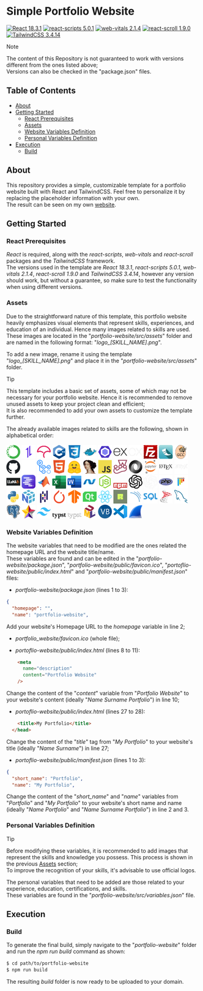 # Simple Portfolio Website

[![React 18.3.1](https://img.shields.io/badge/React-18.3.1-027fa5.svg)](https://18.react.dev/)
[![react-scripts 5.0.1](https://img.shields.io/badge/react--scripts-5.0.1-af0506.svg)](https://www.npmjs.com/package/react-scripts/v/5.0.1)
[![web-vitals 2.1.4](https://img.shields.io/badge/web--vitals-2.1.4-af0506.svg)](https://www.npmjs.com/package/web-vitals/v/2.1.4)
[![react-scroll 1.9.0](https://img.shields.io/badge/react--scroll-1.9.0-af0506.svg)](https://www.npmjs.com/package/react-scroll/v/1.9.0)
[![TailwindCSS 3.4.14](https://img.shields.io/badge/TailwindCSS-3.4.14-0fa5e9.svg)](https://tailwindcss.com/docs/installation)

> [!NOTE]
> The content of this Repository is not guaranteed to work with versions different from the ones listed above; \
> Versions can also be checked in the "package.json" files.

## Table of Contents

+ [About](#about)
+ [Getting Started](#gettingStarted)
    + [React Prerequisites](#reactPrerequisites)
    + [Assets](#assets)
    + [Website Variables Definition](#websiteVariablesDefinition)
    + [Personal Variables Definition](#personalVariablesDefinition)
+ [Execution](#execution)
    + [Build](#build)
  
## About <a name = "about"></a>

This repository provides a simple, customizable template for a portfolio website built with React and TailwindCSS. Feel free to personalize it by replacing the placeholder information with your own. \
The result can be seen on my own [website](https://matteobaggio.com). 

## Getting Started <a name = "gettingStarted"></a>

### React Prerequisites <a name = "reactPrerequisites"></a>

_React_ is required, along with the _react-scripts_, _web-vitals_ and _react-scroll_ packages and the _TailwindCSS_ framework. \
The versions used in the template are _React 18.3.1_, _react-scripts 5.0.1_, _web-vitals 2.1.4_, _react-scroll 1.9.0_ and _TailwindCSS 3.4.14_, however any version should work, but without a guarantee, so make sure to test the functionality when using different versions. 

### Assets <a name = "assets"></a>

Due to the straightforward nature of this template, this portfolio website heavily emphasizes visual elements that represent skills, experiences, and education of an individual. Hence many images related to skills are used. These images are located in the "_portfolio-website/src/assets_" folder and are named in the following format: "_logo\_\[SKILL\_NAME\].png_".

To add a new image, rename it using the template "_logo\_\[SKILL\_NAME\].png_" and place it in the "_portfolio-website/src/assets_" folder.

> [!TIP]
> This template includes a basic set of assets, some of which may not be necessary for your portfolio website. Hence it is recommended to remove unused assets to keep your project clean and efficient; \
> It is also recommended to add your own assets to customize the template further.

The already available images related to skills are the following, shown in alphabetical order: \
\
<img src="/portfolio-website/src/assets/logo_anaconda.png" alt="Anaconda" width="36" />
<img src="/portfolio-website/src/assets/logo_axios.png" alt="Axios" width="36" />
<img src="/portfolio-website/src/assets/logo_codecov.png" alt="Codecov" width="36" />
<img src="/portfolio-website/src/assets/logo_cpp.png" alt="C++" width="36" />
<img src="/portfolio-website/src/assets/logo_css3.png" alt="CSS3" width="36" />
<img src="/portfolio-website/src/assets/logo_docker.png" alt="Docker" width="36" />
<img src="/portfolio-website/src/assets/logo_eslint.png" alt="ESLint" width="36" />
<img src="/portfolio-website/src/assets/logo_express_day.png" alt="Express Day" width="36" />
<img src="/portfolio-website/src/assets/logo_express_night.png" alt="Express Night" width="36" />
<img src="/portfolio-website/src/assets/logo_filezilla.png" alt="FileZilla" width="36" />
<img src="/portfolio-website/src/assets/logo_flask.png" alt="Flask" width="36" />
<img src="/portfolio-website/src/assets/logo_gcc.png" alt="GCC" width="36" />
<img src="/portfolio-website/src/assets/logo_github_day.png" alt="GitHub Day" width="36" />
<img src="/portfolio-website/src/assets/logo_github_night.png" alt="GitHub Night" width="36" />
<img src="/portfolio-website/src/assets/logo_githubactions.png" alt="GitHub Actions" width="36" />
<img src="/portfolio-website/src/assets/logo_html5.png" alt="HTML5" width="36" />
<img src="/portfolio-website/src/assets/logo_huggingface.png" alt="Hugging Face" width="36" />
<img src="/portfolio-website/src/assets/logo_idapro.png" alt="IDA Pro" width="36" />
<img src="/portfolio-website/src/assets/logo_javascript.png" alt="JavaScript" width="36" />
<img src="/portfolio-website/src/assets/logo_jest.png" alt="Jest" width="36" />
<img src="/portfolio-website/src/assets/logo_json.png" alt="JSON" width="36" />
<img src="/portfolio-website/src/assets/logo_jupyter.png" alt="Jupyter" width="36" />
<img src="/portfolio-website/src/assets/logo_latex_day.png" alt="LaTeX Day" width="36" />
<img src="/portfolio-website/src/assets/logo_latex_night.png" alt="LaTeX Night" width="36" />
<img src="/portfolio-website/src/assets/logo_llamacpp.png" alt="LlamaCpp" width="36" />
<img src="/portfolio-website/src/assets/logo_lmstudio.png" alt="LMStudio" width="36" />
<img src="/portfolio-website/src/assets/logo_matlab.png" alt="MATLAB" width="36" />
<img src="/portfolio-website/src/assets/logo_microsoftexcel.png" alt="Microsoft Excel" width="36" />
<img src="/portfolio-website/src/assets/logo_microsoftword.png" alt="Microsoft Word" width="36" />
<img src="/portfolio-website/src/assets/logo_net.png" alt=".NET" width="36" />
<img src="/portfolio-website/src/assets/logo_nodejs.png" alt="Node.js" width="36" />
<img src="/portfolio-website/src/assets/logo_npm.png" alt="npm" width="36" />
<img src="/portfolio-website/src/assets/logo_openapi_day.png" alt="OpenAPI Day" width="36" />
<img src="/portfolio-website/src/assets/logo_openapi_night.png" alt="OpenAPI Night" width="36" />
<img src="/portfolio-website/src/assets/logo_php.png" alt="PHP" width="36" />
<img src="/portfolio-website/src/assets/logo_pytest.png" alt="PyTest" width="36" />
<img src="/portfolio-website/src/assets/logo_python.png" alt="Python" width="36" />
<img src="/portfolio-website/src/assets/logo_python_numpy.png" alt="Python NumPy" width="36" />
<img src="/portfolio-website/src/assets/logo_python_pandas.png" alt="Python Pandas" width="36" />
<img src="/portfolio-website/src/assets/logo_python_pytorch.png" alt="Python PyTorch" width="36" />
<img src="/portfolio-website/src/assets/logo_python_tensorflow.png" alt="Python TensorFlow" width="36" />
<img src="/portfolio-website/src/assets/logo_qt.png" alt="Qt" width="36" />
<img src="/portfolio-website/src/assets/logo_reactjs.png" alt="ReactJS" width="36" />
<img src="/portfolio-website/src/assets/logo_ruff.png" alt="Ruff" width="36" />
<img src="/portfolio-website/src/assets/logo_sonarqube.png" alt="SonarQube" width="36" />
<img src="/portfolio-website/src/assets/logo_sql.png" alt="SQL" width="36" />
<img src="/portfolio-website/src/assets/logo_sql_microsoftsqlserver.png" alt="SQL Microsoft SQL Server" width="36" />
<img src="/portfolio-website/src/assets/logo_sql_mysql.png" alt="SQL MySQL" width="36" />
<img src="/portfolio-website/src/assets/logo_sql_postgresql.png" alt="SQL PostgreSQL" width="36" />
<img src="/portfolio-website/src/assets/logo_staruml.png" alt="StarUML" width="36" />
<img src="/portfolio-website/src/assets/logo_tailwindcss.png" alt="TailwindCSS" width="36" />
<img src="/portfolio-website/src/assets/logo_typst_day.png" alt="Typst Day" width="36" />
<img src="/portfolio-website/src/assets/logo_typst_night.png" alt="Typst Night" width="36" />
<img src="/portfolio-website/src/assets/logo_uml.png" alt="UML" width="36" />
<img src="/portfolio-website/src/assets/logo_visualbasic.png" alt="Visual Basic" width="36" />
<img src="/portfolio-website/src/assets/logo_visualstudiocode.png" alt="Visual Studio Code" width="36" />
<img src="/portfolio-website/src/assets/logo_wireshark.png" alt="Wireshark" width="36" />

### Website Variables Definition <a name = "websiteVariablesDefinition"></a>

The website variables that need to be modified are the ones related the homepage URL and the website title/name. \
These variables are found and can be edited in the "_portfolio-website/package.json_", "_portfolio-website/public/favicon.ico_", "_portoflio-website/public/index.html_" and "_portfolio-website/public/manifest.json_" files:

- _portfolio-website/package.json_ (lines 1 to 3):
```json
{
  "homepage": "",
  "name": "portfolio-website",
```
Add your website's Homepage URL to the _homepage_ variable in line 2;

- _portfolio_website/favicon.ico_ (whole file);

- _portoflio-website/public/index.html_ (lines 8 to 11):
```html
    <meta
      name="description"
      content="Portfolio Website"
    />
```
Change the content of the "_content_" variable from "_Portfolio Website_" to your website's content (ideally "_Name Surname Portfolio_") in line 10;

- _portoflio-website/public/index.html_ (lines 27 to 28):
```html
    <title>My Portfolio</title>
  </head>
```
Change the content of the "_title_" tag from "_My Portfolio_" to your website's title (ideally "_Name Surname_") in line 27;

- _portoflio-website/public/manifest.json_ (lines 1 to 3):
```json
{
  "short_name": "Portfolio",
  "name": "My Portfolio",
```
Change the content of the "_short\_name_" and "_name_" variables from "_Portfolio_" and "_My Portfolio_" to your website's short name and name (ideally "_Name Portfolio_" and "_Name Surname Portfolio_") in line 2 and 3.

### Personal Variables Definition <a name = "personalVariablesDefinition"></a>

> [!TIP]
> Before modifying these variables, it is recommended to add images that represent the skills and knowledge you possess. This process is shown in the previous [Assets](#assets) section; \
> To improve the recognition of your skills, it's advisable to use official logos.

The personal variables that need to be added are those related to your experience, education, certifications, and skills. \
These variables are found in the "_portfolio-website/src/variables.json_" file.

## Execution <a name = "execution"></a>

### Build <a name = "build"></a>

To generate the final build, simply navigate to the "_portfolio-website_" folder and run the _npm run build_ command as shown:
```bash
$ cd path/to/portfolio-website
$ npm run build
```
The resulting _build_ folder is now ready to be uploaded to your domain.
